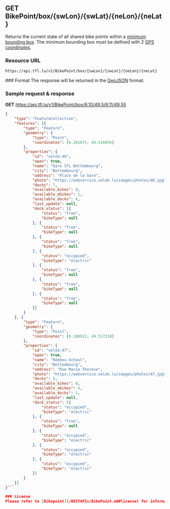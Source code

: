 ## GET BikePoint/box/{swLon}/{swLat}/{neLon}/{neLat}
Returns the current state of all shared bike points within a [minimum bounding box](https://en.wikipedia.org/wiki/Minimum_bounding_box). The minimum bounding box must be defined with 2 [GPS coordinates](https://en.wikipedia.org/wiki/Global_Positioning_System).

### Resource URL
    https://api.tfl.lu/v1/BikePoint/box/{swLon}/{swLat}/{neLon}/{neLat}

### Format
The response will be returned in the [GeoJSON](http://geojson.org/) format.

### Sample request & response
**GET** https://api.tfl.lu/v1/BikePoint/box/6.10/49.5/6.11/49.55
```json
{
	"type": "FeatureCollection",
	"features": [{
		"type": "Feature",
		"geometry": {
			"type": "Point",
			"coordinates": [6.101875, 49.516036]
		},
		"properties": {
			"id": "velok:46",
			"open": true,
			"name": "Gare CFL Bettembourg",
			"city": "Bettembourg",
			"address": "Place de la Gare",
			"photo": "https://webservice.velok.lu/images/photos/46.jpg",
			"docks": 7,
			"available_bikes": 0,
			"available_ebikes": 1,
			"available_docks": 6,
			"last_update": null,
			"dock_status": [{
				"status": "free",
				"bikeType": null
			}, {
				"status": "free",
				"bikeType": null
			}, {
				"status": "free",
				"bikeType": null
			}, {
				"status": "occupied",
				"bikeType": "electric"
			}, {
				"status": "free",
				"bikeType": null
			}, {
				"status": "free",
				"bikeType": null
			}, {
				"status": "free",
				"bikeType": null
			}]
		}
	}, {
		"type": "Feature",
		"geometry": {
			"type": "Point",
			"coordinates": [6.108912, 49.517218]
		},
		"properties": {
			"id": "velok:47",
			"open": true,
			"name": "Reebou-Schoul",
			"city": "Bettembourg",
			"address": "Rue Marie Therèse",
			"photo": "https://webservice.velok.lu/images/photos/47.jpg",
			"docks": 5,
			"available_bikes": 0,
			"available_ebikes": 4,
			"available_docks": 1,
			"last_update": null,
			"dock_status": [{
				"status": "occupied",
				"bikeType": "electric"
			}, {
				"status": "free",
				"bikeType": null
			}, {
				"status": "occupied",
				"bikeType": "electric"
			}, {
				"status": "occupied",
				"bikeType": "electric"
			}, {
				"status": "occupied",
				"bikeType": "electric"
			}]
		}
	}]
}```

### License
Please refer to [Bikepoint](/RESTAPIs/BikePoint.md#license) for information about the shared bike point data licensing.
